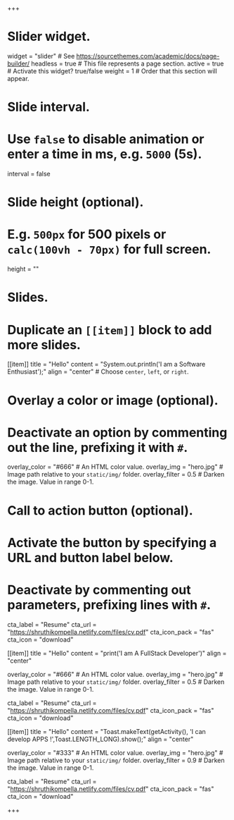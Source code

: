+++
# Slider widget.
widget = "slider"  # See https://sourcethemes.com/academic/docs/page-builder/
headless = true  # This file represents a page section.
active = true  # Activate this widget? true/false
weight = 1  # Order that this section will appear.

# Slide interval.
# Use `false` to disable animation or enter a time in ms, e.g. `5000` (5s).
interval = false

# Slide height (optional).
# E.g. `500px` for 500 pixels or `calc(100vh - 70px)` for full screen.
height = ""

# Slides.
# Duplicate an `[[item]]` block to add more slides.
[[item]]
  title = "Hello"
  content = "System.out.println('I am a Software Enthusiast');"
  align = "center"  # Choose `center`, `left`, or `right`.

  # Overlay a color or image (optional).
  #   Deactivate an option by commenting out the line, prefixing it with `#`.
  overlay_color = "#666"  # An HTML color value.
  overlay_img = "hero.jpg"  # Image path relative to your `static/img/` folder.
  overlay_filter = 0.5  # Darken the image. Value in range 0-1.

  # Call to action button (optional).
  #   Activate the button by specifying a URL and button label below.
  #   Deactivate by commenting out parameters, prefixing lines with `#`.
  cta_label = "Resume"
  cta_url = "https://shruthikompella.netlify.com/files/cv.pdf"
  cta_icon_pack = "fas"
  cta_icon = "download"

[[item]]
  title = "Hello"
  content = "print('I am A FullStack Developer')"
  align = "center"

  overlay_color = "#666"  # An HTML color value.
  overlay_img = "hero.jpg"  # Image path relative to your `static/img/` folder.
  overlay_filter = 0.5  # Darken the image. Value in range 0-1.

cta_label = "Resume"
  cta_url = "https://shruthikompella.netlify.com/files/cv.pdf"
  cta_icon_pack = "fas"
  cta_icon = "download"

[[item]]
  title = "Hello"
  content = "Toast.makeText(getActivity(), 'I can develop APPS !',Toast.LENGTH_LONG).show();"
  align = "center"

  overlay_color = "#333"  # An HTML color value.
  overlay_img = "hero.jpg"  # Image path relative to your `static/img/` folder.
  overlay_filter = 0.9  # Darken the image. Value in range 0-1.

cta_label = "Resume"
  cta_url = "https://shruthikompella.netlify.com/files/cv.pdf"
  cta_icon_pack = "fas"
  cta_icon = "download"

+++
